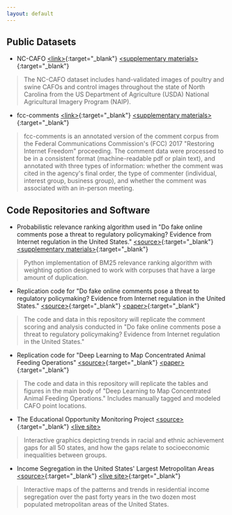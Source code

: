 ```yaml
---
layout: default
---
```


## Public Datasets

- NC-CAFO
[\<link\>](https://reglab.stanford.edu/data/cafo-training-dataset/){:target="_blank"}
[\<supplementary materials\>](https://static-content.springer.com/esm/art%3A10.1038%2Fs41893-019-0246-x/MediaObjects/41893_2019_246_MOESM1_ESM.pdf){:target="_blank"}
> The NC-CAFO dataset includes hand-validated images
of poultry and swine CAFOs and control images throughout the state of North
Carolina from the US Department of Agriculture (USDA)
National Agricultural Imagery Program (NAIP).

- fcc-comments
[\<link\>](https://huggingface.co/datasets/slnader/fcc-comments){:target="_blank"}
[\<supplementary materials\>](https://onlinelibrary.wiley.com/action/downloadSupplement?doi=10.1002%2Fpoi3.327&file=poi3327-sup-0001-online-appendix.pdf){:target="_blank"}
> fcc-comments is an annotated version of the comment corpus from the
Federal Communications Commission's (FCC) 2017 "Restoring Internet Freedom" proceeding.
The comment data were processed to be in a consistent format (machine-readable pdf or plain text), and annotated with three types of information: whether the comment was cited in the agency's final order, the type of commenter (individual, interest group, business group), and whether the comment was associated with an in-person meeting.

## Code Repositories and Software
- Probabilistic relevance ranking algorithm used in "Do fake online comments
pose a threat to regulatory policymaking? Evidence from Internet regulation
in the United States." [\<source\>](https://github.com/slnader/fcc-comments/tree/main/search_utils){:target="_blank"}
[\<supplementary materials\>](https://onlinelibrary.wiley.com/action/downloadSupplement?doi=10.1002%2Fpoi3.327&file=poi3327-sup-0001-online-appendix.pdf){:target="_blank"}
>Python implementation of BM25 relevance ranking algorithm with weighting option
designed to work with corpuses that have a large amount of duplication.

- Replication code for "Do fake online comments pose a threat to regulatory
policymaking? Evidence from Internet regulation in the United States."
[\<source\>](https://github.com/slnader/fcc-comments){:target="_blank"}
[\<paper\>](https://doi.org/10.1002/poi3.327){:target="_blank"}
>The code and data in this repository will replicate the comment scoring and
analysis conducted in "Do fake online comments pose a threat to regulatory
policymaking? Evidence from Internet regulation in the United States."

- Replication code for "Deep Learning to Map Concentrated Animal Feeding Operations"
[\<source\>](https://github.com/slnader/cafo_public){:target="_blank"}
[\<paper\>](https://www.nature.com/articles/s41893-019-0246-x){:target="_blank"}
>The code and data in this repository will replicate the tables and figures
in the main body of "Deep Learning to Map Concentrated Animal Feeding Operations."
Includes manually tagged and modeled CAFO point locations.

- The Educational Opportunity Monitoring Project
[\<source\>](https://github.com/slnader/achievement_gaps){:target="_blank"}
[\<live site\>](https://cepa.stanford.edu/educational-opportunity-monitoring-project/achievement-gaps/race/)
>Interactive graphics depicting trends in racial and ethnic achievement gaps
for all 50 states, and how the gaps relate to socioeconomic inequalities between
groups.


- Income Segregation in the United States' Largest Metropolitan Areas
[\<source\>](https://github.com/slnader/income_maps){:target="_blank"}
[\<live site\>](https://inequality.stanford.edu/income-segregation-maps){:target="_blank"}
>Interactive maps of the patterns and trends in residential income segregation
over the past forty years in the two dozen most populated metropolitan areas
of the United States.
